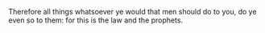 Therefore all things whatsoever ye would that men should do to you, do ye even so to them: for this is the law and the prophets.
